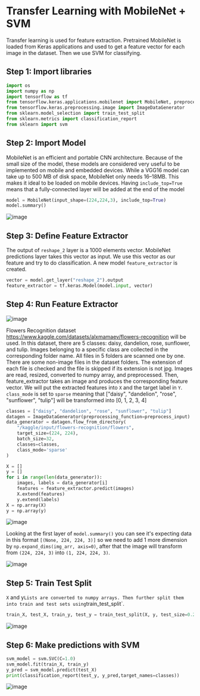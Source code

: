 # Transfer Learning with MobileNet + SVM 
Transfer learning is used for feature extraction. Pretrained MobileNet is loaded from Keras applications and used to get a feature vector for each image in the dataset. Then we use SVM for classifying.

## Step 1: Import libraries
```python
import os
import numpy as np
import tensorflow as tf
from tensorflow.keras.applications.mobilenet import MobileNet, preprocess_input
from tensorflow.keras.preprocessing.image import ImageDataGenerator
from sklearn.model_selection import train_test_split
from sklearn.metrics import classification_report
from sklearn import svm
```

## Step 2: Import Model
MobileNet is an efficient and portable CNN architecture. Because of the small size of the model, these models are considered very useful to be implemented on mobile and embedded devices. While a VGG16 model can take up to 500 MB of disk space, MobileNet only needs 16–18MB. This makes it ideal to be loaded on mobile devices. Having `include_top=True` means that a fully-connected layer will be added at the end of the model

```python
model = MobileNet(input_shape=(224,224,3), include_top=True)
model.summary()
```
![image](https://github.com/hughiephan/DPL/assets/16631121/69cb2019-a45f-4a36-aa85-dbaedcd01d08)

## Step 3: Define Feature Extractor
The output of `reshape_2` layer is a 1000 elements vector. MobileNet predictions layer takes this vector as input. We use this vector as our feature and try to do classification. A new model `feature_extractor` is created.

```python
vector = model.get_layer("reshape_2").output
feature_extractor = tf.keras.Model(model.input, vector)
```

## Step 4: Run Feature Extractor

![image](https://github.com/hughiephan/DPL/assets/16631121/d80667e4-4aa5-4ad9-90fc-4fa6db7a2e38)

Flowers Recognition dataset https://www.kaggle.com/datasets/alxmamaev/flowers-recognition will be used. In this dataset, there are 5 classes: daisy, dandelion, rose, sunflower, and tulip. Images belonging to a specific class are collected in the corresponding folder name. All files in 5 folders are scanned one by one. There are some non-image files in the dataset folders. The extension of each file is checked and the file is skipped if its extension is not jpg. Images are read, resized, converted to numpy array, and preprocessed. Then, feature_extractor takes an image and produces the corresponding feature vector. We will put the extracted features into `X` and the target label in `Y`. `class_mode` is set to `sparse` meaning that ["daisy", "dandelion", "rose", "sunflower", "tulip"] will be transformed into [0, 1, 2, 3, 4]


```python
classes = ["daisy", "dandelion", "rose", "sunflower", "tulip"]
datagen = ImageDataGenerator(preprocessing_function=preprocess_input)
data_generator = datagen.flow_from_directory(
    "/kaggle/input/flowers-recognition/flowers",
    target_size=(224, 224),
    batch_size=32,
    classes=classes,
    class_mode='sparse'
)

X = []
y = []
for i in range(len(data_generator)):
    images, labels = data_generator[i]
    features = feature_extractor.predict(images)
    X.extend(features)
    y.extend(labels)
X = np.array(X)
y = np.array(y)
```
![image](https://github.com/hughiephan/DPL/assets/16631121/94cbceba-2e7a-4f98-a072-90f5c2008a01)

Looking at the first layer of `model.summary()` you can see it's expecting data in this format `[(None, 224, 224, 3)]` so we need to add 1 more dimension by `np.expand_dims(img_arr, axis=0)`, after that the image will transform from `(224, 224, 3)` into `(1, 224, 224, 3)`.

![image](https://github.com/hughiephan/DPL/assets/16631121/ef2c9233-602b-4c73-a57f-43c869d771cf)

## Step 5: Train Test Split
`X` and y` Lists are converted to numpy arrays. Then further split them into train and test sets using `train_test_split`.
```python
train_X, test_X, train_y, test_y = train_test_split(X, y, test_size=0.2)
```
![image](https://github.com/hughiephan/DPL/assets/16631121/ae440bdc-2be2-4b9d-b992-2117ee82a170)

## Step 6: Make predictions with SVM
```python
svm_model = svm.SVC(C=1.0)
svm_model.fit(train_X, train_y)
y_pred = svm_model.predict(test_X)
print(classification_report(test_y, y_pred,target_names=classes))
```
![image](https://github.com/hughiephan/DPL/assets/16631121/adaa6b93-7a3b-428e-8167-ce224e2938e3)
